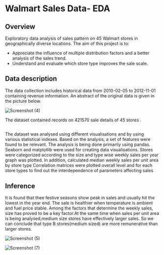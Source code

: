# Walmart Sales Data- EDA
## Overview
Exploratory data analysis of sales pattern on 45 Walmart stores in geographically diverse locations.
The aim of this project is to:
* Appreciate the influence of multiple distribution factors and a better analysis of the sales trend.
* Understand and evaluate which store type improves the sale scale.




## Data description
The data collection includes historical data from 2010-02-05 to 2012-11-01 containing revenue information. An abstract of the original data is given in the picture below. 

![Screenshot (4)](https://user-images.githubusercontent.com/73240466/104918220-73694500-59ba-11eb-827a-66dfb356f428.png)



The dataset contained records on 421570 sale details of 45 stores .

## 
The dataset was analysed using different visualisations and by using various statistical indexes. Based on the analysis, a set of features were found to be relevant. The analysis is being done primarily using pandas. Seaborn and matplotlib were used for creating data visualisations. 
Stores were categorized according to the size and type wise weekly sales per year graph was plotted. In addition, calculated median weekly sales per unit area by store type
Correlation matrices were plotted overall level and for each store types to find out the interdependence of parameters affecting sales

## Inference
It is found that thee festive seasons show peak in sales and usually hit the lowest in the year end. The sale is healthier when temperature is ambient and fuel price stable. Among the factors that determine the weekly sales, size has proved to be a key factor.At the same time when sales per unit area is being analysed,medium size stores have effectively larger sales. So we can conclude that type B stores(medium sized) are more remunerative than larger stores.

![Screenshot (5)](https://user-images.githubusercontent.com/73240466/104918397-b1feff80-59ba-11eb-9222-300156de029b.png)
 
![Screenshot (7)](https://user-images.githubusercontent.com/73240466/104918887-70228900-59bb-11eb-9549-e6ce61660995.png)
